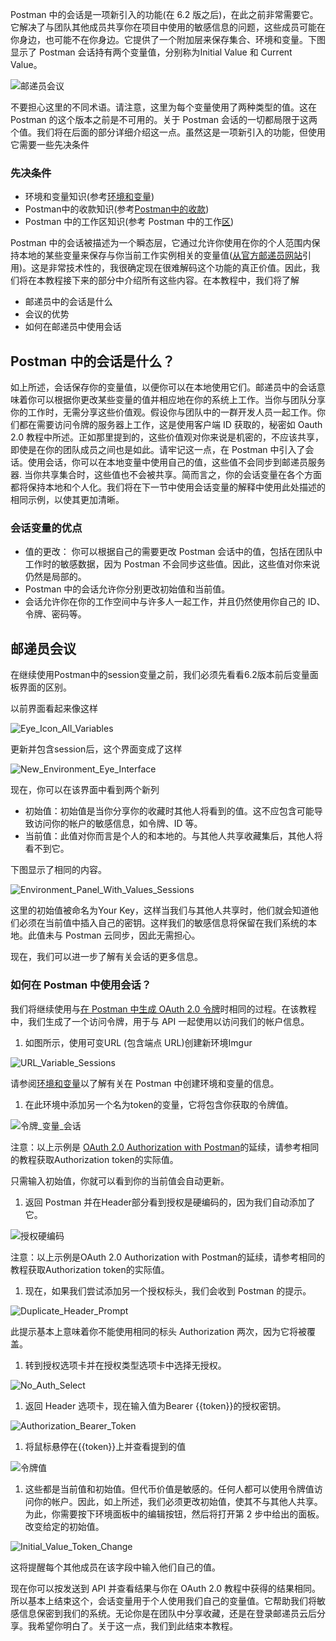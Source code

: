 Postman 中的会话是一项新引入的功能(在 6.2 版之后)，在此之前非常需要它。它解决了与团队其他成员共享你在项目中使用的敏感信息的问题，这些成员可能在你身边，也可能不在你身边。它提供了一个附加层来保存集合、环境和变量。下图显示了 Postman 会话持有两个变量值，分别称为Initial Value 和 Current Value。

![邮递员会议](https://www.toolsqa.com/gallery/Postman/1.Postman_Sessions.jpg)

不要担心这里的不同术语。请注意，这里为每个变量使用了两种类型的值。这在 Postman 的这个版本之前是不可用的。关于 Postman 会话的一切都局限于这两个值。我们将在后面的部分详细介绍这一点。虽然这是一项新引入的功能，但使用它需要一些先决条件

### 先决条件

-   环境和变量知识(参考[环境和变量](https://toolsqa.com/postman/environment-variables-in-postman/))
-   Postman中的收款知识(参考[Postman中的收款](https://toolsqa.com/postman/collections-in-postman/))
-   Postman 中的工作区知识(参考 Postman 中的工作[区](https://toolsqa.com/postman/collections-in-postman/))

Postman 中的会话被描述为一个瞬态层，它通过允许你使用在你的个人范围内保持本地的某些变量来保存与你当前工作实例相关的变量值([从官方邮递员网站](https://www.getpostman.com/docs/v6/postman/environments_and_globals/sessions)引用)。这是非常技术性的，我很确定现在很难解码这个功能的真正价值。因此，我们将在本教程接下来的部分中介绍所有这些内容。在本教程中，我们将了解

-   邮递员中的会话是什么
-   会议的优势
-   如何在邮递员中使用会话

## Postman 中的会话是什么？

如上所述，会话保存你的变量值，以便你可以在本地使用它们。邮递员中的会话意味着你可以根据你更改某些变量的值并相应地在你的系统上工作。当你与团队分享你的工作时，无需分享这些价值观。假设你与团队中的一群开发人员一起工作。你们都在需要访问令牌的服务器上工作，这是使用客户端 ID 获取的，秘密如 Oauth 2.0 教程中所述。正如那里提到的，这些价值观对你来说是机密的，不应该共享，即使是在你的团队成员之间也是如此。请牢记这一点，在 Postman 中引入了会话。使用会话，你可以在本地变量中使用自己的值，这些值不会同步到邮递员服务器. 当你共享集合时，这些值也不会被共享。简而言之，你的会话变量在各个方面都将保持本地和个人化。我们将在下一节中使用会话变量的解释中使用此处描述的相同示例，以使其更加清晰。

### 会话变量的优点

-   值的更改： 你可以根据自己的需要更改 Postman 会话中的值，包括在团队中工作时的敏感数据，因为 Postman 不会同步这些值。因此，这些值对你来说仍然是局部的。
-   Postman 中的会话允许你分别更改初始值和当前值。
-   会话允许你在你的工作空间中与许多人一起工作，并且仍然使用你自己的 ID、令牌、密码等。

## 邮递员会议

在继续使用Postman中的session变量之前，我们必须先看看6.2版本前后变量面板界面的区别。

以前界面看起来像这样

![Eye_Icon_All_Variables](https://www.toolsqa.com/gallery/Postman/2.Eye_Icon_All_Variables.png)

更新并包含session后，这个界面变成了这样

![New_Environment_Eye_Interface](https://www.toolsqa.com/gallery/Postman/3.New_Environment_Eye_Interface.png)

现在，你可以在该界面中看到两个新列

-   初始值：初始值是当你分享你的收藏时其他人将看到的值。这不应包含可能导致访问你的帐户的敏感信息，如令牌、ID 等。
-   当前值：此值对你而言是个人的和本地的。与其他人共享收藏集后，其他人将看不到它。

下图显示了相同的内容。

![Environment_Panel_With_Values_Sessions](https://www.toolsqa.com/gallery/Postman/4.Environment_Panel_With_Values_Sessions.png)

这里的初始值被命名为Your Key，这样当我们与其他人共享时，他们就会知道他们必须在当前值中插入自己的密钥。这样我们的敏感信息将保留在我们系统的本地。此值未与 Postman 云同步，因此无需担心。

现在，我们可以进一步了解有关会话的更多信息。

### 如何在 Postman 中使用会话？

我们将继续使用与[在 Postman 中生成 OAuth 2.0 令牌](https://toolsqa.com/postman/oauth-2-0-authorization-with-postman/)时相同的过程。在该教程中，我们生成了一个访问令牌，用于与 API 一起使用以访问我们的帐户信息。

1.  如图所示，使用可变URL (包含端点 URL)创建新环境Imgur

![URL_Variable_Sessions](https://www.toolsqa.com/gallery/Postman/5.URL_Variable_Sessions.png)

请参阅[环境和变量](https://toolsqa.com/postman/environment-variables-in-postman/)以了解有关在 Postman 中创建环境和变量的信息。

1.  在此环境中添加另一个名为token的变量，它将包含你获取的令牌值。

![令牌_变量_会话](https://www.toolsqa.com/gallery/Postman/6.Token_Variable_Sessions.png)

注意：以上示例是 [OAuth 2.0 Authorization with Postman](https://toolsqa.com/postman/oauth-2-0-authorization-with-postman/)的延续，请参考相同的教程获取Authorization token的实际值。

只需输入初始值，你就可以看到你的当前值会自动更新。

1.  返回 Postman 并在Header部分看到授权是硬编码的，因为我们自动添加了它。

![授权硬编码](https://www.toolsqa.com/gallery/Postman/7.Authorization_Hard_Coded.png)

注意：以上示例是OAuth 2.0 Authorization with Postman的延续，请参考相同的教程获取Authorization token的实际值。

1.  现在，如果我们尝试添加另一个授权标头，我们会收到 Postman 的提示。

![Duplicate_Header_Prompt](https://www.toolsqa.com/gallery/Postman/8.Duplicate_Header_Prompt.png)

此提示基本上意味着你不能使用相同的标头 Authorization 两次，因为它将被覆盖。

1.  转到授权选项卡并在授权类型选项卡中选择无授权。

![No_Auth_Select](https://www.toolsqa.com/gallery/Postman/9.No_Auth_Select.png)

1.  返回 Header 选项卡，现在输入值为Bearer {{token}}的授权密钥。

![Authorization_Bearer_Token](https://www.toolsqa.com/gallery/Postman/10.Authorization_Bearer_Token.png)

1.  将鼠标悬停在{{token}}上并查看提到的值

![令牌值](https://www.toolsqa.com/gallery/Postman/11.token_values.png)

1.  这些都是当前值和初始值。但代币价值是敏感的。任何人都可以使用令牌值访问你的帐户。因此，如上所述，我们必须更改初始值，使其不与其他人共享。为此，你需要按下环境面板中的编辑按钮，然后将打开第 2 步中给出的面板。改变给定的初始值。

![Initial_Value_Token_Change](https://www.toolsqa.com/gallery/Postman/12.Initial_Value_Token_Change.png)

这将提醒每个其他成员在该字段中输入他们自己的值。

现在你可以按发送到 API 并查看结果与你在 OAuth 2.0 教程中获得的结果相同。所以基本上结束这个，会话变量用于个人使用我们自己的变量值。它帮助我们将敏感信息保密到我们的系统。无论你是在团队中分享收藏，还是在登录邮递员云后分享。我希望你明白了。关于这一点，我们到此结束本教程。